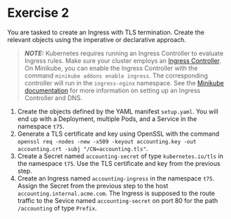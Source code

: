 # Exercise 2

You are tasked to create an Ingress with TLS termination. Create the relevant objects using the imperative or declarative approach.

> **_NOTE:_** Kubernetes requires running an Ingress Controller to evaluate Ingress rules. Make sure your cluster employs an [Ingress Controller](https://kubernetes.io/docs/concepts/services-networking/ingress-controllers/). On Minikube, you can enable the Ingress Controller with the command `minikube addons enable ingress`. The corresponding controller will run in the `ingress-nginx` namespace. See the [Minikube documentation](https://minikube.sigs.k8s.io/docs/handbook/addons/ingress-dns/) for more information on setting up an Ingress Controller and DNS.

1. Create the objects defined by the YAML manifest `setup.yaml`. You will end up with a Deployment, multiple Pods, and a Service in the namespace `t75`.
2. Generate a TLS certificate and key using OpenSSL with the command `openssl req -nodes -new -x509 -keyout accounting.key -out accounting.crt -subj "/CN=accounting.tls"`.
3. Create a Secret named `accounting-secret` of type `kubernetes.io/tls` in the namespace `t75`. Use the TLS certificate and key from the previous step.
4. Create an Ingress named `accounting-ingress` in the namespace `t75`. Assign the Secret from the previous step to the host `accounting.internal.acme.com`. The Ingress is supposed to the route traffic to the Sevice named `accounting-secret` on port 80 for the path `/accounting` of type `Prefix`.